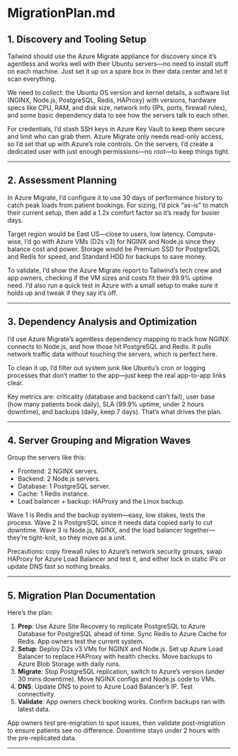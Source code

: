 # MigrationPlan.md

## 1. Discovery and Tooling Setup

Tailwind should use the Azure Migrate appliance for discovery since it’s agentless and works well with their Ubuntu servers—no need to install stuff on each machine. Just set it up on a spare box in their data center and let it scan everything.

We need to collect: the Ubuntu OS version and kernel details, a software list (NGINX, Node.js, PostgreSQL, Redis, HAProxy) with versions, hardware specs like CPU, RAM, and disk size, network info (IPs, ports, firewall rules), and some basic dependency data to see how the servers talk to each other.

For credentials, I’d stash SSH keys in Azure Key Vault to keep them secure and limit who can grab them. Azure Migrate only needs read-only access, so I’d set that up with Azure’s role controls. On the servers, I’d create a dedicated user with just enough permissions—no root—to keep things tight.

---

## 2. Assessment Planning

In Azure Migrate, I’d configure it to use 30 days of performance history to catch peak loads from patient bookings. For sizing, I’d pick “as-is” to match their current setup, then add a 1.2x comfort factor so it’s ready for busier days.

Target region would be East US—close to users, low latency. Compute-wise, I’d go with Azure VMs (D2s v3) for NGINX and Node.js since they balance cost and power. Storage would be Premium SSD for PostgreSQL and Redis for speed, and Standard HDD for backups to save money.

To validate, I’d show the Azure Migrate report to Tailwind’s tech crew and app owners, checking if the VM sizes and costs fit their 99.9% uptime need. I’d also run a quick test in Azure with a small setup to make sure it holds up and tweak if they say it’s off.

---

## 3. Dependency Analysis and Optimization

I’d use Azure Migrate’s agentless dependency mapping to track how NGINX connects to Node.js, and how those hit PostgreSQL and Redis. It pulls network traffic data without touching the servers, which is perfect here.

To clean it up, I’d filter out system junk like Ubuntu’s cron or logging processes that don’t matter to the app—just keep the real app-to-app links clear. 

Key metrics are: criticality (database and backend can’t fail), user base (how many patients book daily), SLA (99.9% uptime, under 2 hours downtime), and backups (daily, keep 7 days). That’s what drives the plan.

---

## 4. Server Grouping and Migration Waves

Group the servers like this:  
- Frontend: 2 NGINX servers.  
- Backend: 2 Node.js servers.  
- Database: 1 PostgreSQL server.  
- Cache: 1 Redis instance.  
- Load balancer + backup: HAProxy and the Linux backup.

Wave 1 is Redis and the backup system—easy, low stakes, tests the process. Wave 2 is PostgreSQL since it needs data copied early to cut downtime. Wave 3 is Node.js, NGINX, and the load balancer together—they’re tight-knit, so they move as a unit.

Precautions: copy firewall rules to Azure’s network security groups, swap HAProxy for Azure Load Balancer and test it, and either lock in static IPs or update DNS fast so nothing breaks.

---

## 5. Migration Plan Documentation

Here’s the plan:  
1. **Prep**: Use Azure Site Recovery to replicate PostgreSQL to Azure Database for PostgreSQL ahead of time. Sync Redis to Azure Cache for Redis. App owners test the current system.  
2. **Setup**: Deploy D2s v3 VMs for NGINX and Node.js. Set up Azure Load Balancer to replace HAProxy with health checks. Move backups to Azure Blob Storage with daily runs.  
3. **Migrate**: Stop PostgreSQL replication, switch to Azure’s version (under 30 mins downtime). Move NGINX configs and Node.js code to VMs.  
4. **DNS**: Update DNS to point to Azure Load Balancer’s IP. Test connectivity.  
5. **Validate**: App owners check booking works. Confirm backups ran with latest data.  

App owners test pre-migration to spot issues, then validate post-migration to ensure patients see no difference. Downtime stays under 2 hours with the pre-replicated data.

---
